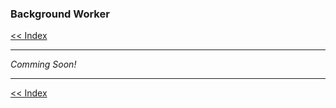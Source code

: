 ### Background Worker

[<< Index](/wiki/index.md)

---

*Comming Soon!*

---

[<< Index](/wiki/index.md)
